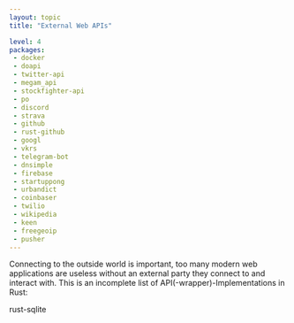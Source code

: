 ```yaml
---
layout: topic
title: "External Web APIs"

level: 4
packages:
 - docker
 - doapi
 - twitter-api
 - megam_api
 - stockfighter-api
 - po
 - discord
 - strava
 - github
 - rust-github
 - googl
 - vkrs
 - telegram-bot
 - dnsimple
 - firebase
 - startuppong
 - urbandict
 - coinbaser
 - twilio
 - wikipedia
 - keen
 - freegeoip
 - pusher
---
```


Connecting to the outside world is important, too many modern web applications are useless without an external party they connect to and interact with. This is an incomplete list of API(-wrapper)-Implementations in Rust:

rust-sqlite

